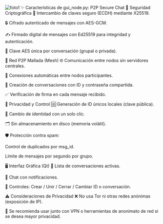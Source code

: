 ![foto1](https://github.com/user-attachments/assets/9c6b136b-ece4-4e7e-828c-fee060c37b2b)
✨ Características de gui_node.py: P2P Secure Chat
🔐 Seguridad Criptográfica
🔑 Intercambio de claves seguro (ECDH) mediante X25519.

🔒 Cifrado autenticado de mensajes con AES-GCM.

✍️ Firmado digital de mensajes con Ed25519 para integridad y autenticación.

🔐 Clave AES única por conversación (grupal o privada).

📡 Red P2P Mallada (Mesh)
🌐 Comunicación entre nodos sin servidores centrales.

🔄 Conexiones automáticas entre nodos participantes.

💬 Creación de conversaciones con ID y contraseña compartida.

✅ Verificación de firma en cada mensaje recibido.

👤 Privacidad y Control
🆔 Generación de ID únicos locales (clave pública).

🔄 Cambio de identidad con un solo clic.

🗂️ Sin almacenamiento en disco (memoria volátil).

🛡️ Protección contra spam:

Control de duplicados por msg_id.

Límite de mensajes por segundo por grupo.

🖥️ Interfaz Gráfica (Qt)
📃 Lista de conversaciones activas.

🔔 Chat con notificaciones.

🧩 Controles: Crear / Unir / Cerrar / Cambiar ID o conversación.

⚠️ Consideraciones de Privacidad
❌ No usa Tor ni otras redes anónimas (exposición de IP).

📡 Se recomienda usar junto con VPN o herramientas de anonimato de red si se desea mayor privacidad.
